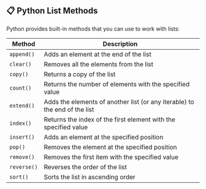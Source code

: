## 📋 Python List Methods

Python provides built-in methods that you can use to work with lists:

| Method     | Description                                                                 |
|------------|-----------------------------------------------------------------------------|
| `append()` | Adds an element at the end of the list                                      |
| `clear()`  | Removes all the elements from the list                                      |
| `copy()`   | Returns a copy of the list                                                  |
| `count()`  | Returns the number of elements with the specified value                     |
| `extend()` | Adds the elements of another list (or any iterable) to the end of the list  |
| `index()`  | Returns the index of the first element with the specified value             |
| `insert()` | Adds an element at the specified position                                   |
| `pop()`    | Removes the element at the specified position                               |
| `remove()` | Removes the first item with the specified value                             |
| `reverse()`| Reverses the order of the list                                              |
| `sort()`   | Sorts the list in ascending order                                           |
